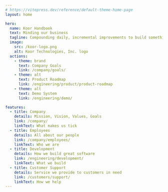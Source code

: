 ```yaml
---
# https://vitepress.dev/reference/default-theme-home-page
layout: home

hero:
  name: Koor Handbook
  text: Minding our business
  tagline: Compounding daily, incremental improvements to build something amazing
  image:
    src: /koor-logo.png
    alt: Koor Technologies, Inc. logo
  actions:
    - theme: brand
      text: Company Goals
      link: /company/goals/
    - theme: alt
      text: Product Roadmap
      link: /engineering/product/product-roadmap
    - theme: alt
      text: Demo System
      link: /engineering/demo/

features:
  - title: Company
    details: Mission, Vision, Values, Goals
    link: /company/
    linkText: What makes us tick
  - title: Employees
    details: All about our people
    link: /company/employees/
    linkText: Who we are
  - title: Development
    details: How we build great software
    link: /engineering/development/
    linkText: What we build
  - title: Customer Support
    details: Service we provide to customers in need
    link: /customers/support/
    linkText: How we help
---
```

